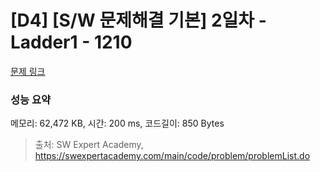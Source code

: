 # [D4] [S/W 문제해결 기본] 2일차 - Ladder1 - 1210 

[문제 링크](https://swexpertacademy.com/main/code/problem/problemDetail.do?contestProbId=AV14ABYKADACFAYh) 

### 성능 요약

메모리: 62,472 KB, 시간: 200 ms, 코드길이: 850 Bytes



> 출처: SW Expert Academy, https://swexpertacademy.com/main/code/problem/problemList.do